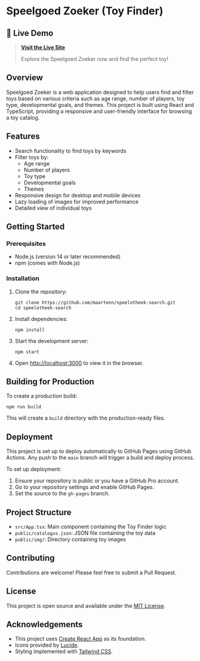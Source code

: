 # Speelgoed Zoeker (Toy Finder)

## 🚀 Live Demo

> **[Visit the Live Site](https://maartenn.github.io/speelotheek-search/)**
>
> Explore the Speelgoed Zoeker now and find the perfect toy!
>


## Overview

Speelgoed Zoeker is a web application designed to help users find and filter toys based on various criteria such as age range, number of players, toy type, developmental goals, and themes. This project is built using React and TypeScript, providing a responsive and user-friendly interface for browsing a toy catalog.

## Features

- Search functionality to find toys by keywords
- Filter toys by:
    - Age range
    - Number of players
    - Toy type
    - Developmental goals
    - Themes
- Responsive design for desktop and mobile devices
- Lazy loading of images for improved performance
- Detailed view of individual toys

## Getting Started

### Prerequisites

- Node.js (version 14 or later recommended)
- npm (comes with Node.js)

### Installation

1. Clone the repository:
   ```
   git clone https://github.com/maartenn/speelotheek-search.git
   cd speelotheek-search
   ```

2. Install dependencies:
   ```
   npm install
   ```

3. Start the development server:
   ```
   npm start
   ```

4. Open [http://localhost:3000](http://localhost:3000) to view it in the browser.

## Building for Production

To create a production build:

```
npm run build
```

This will create a `build` directory with the production-ready files.

## Deployment

This project is set up to deploy automatically to GitHub Pages using GitHub Actions. Any push to the `main` branch will trigger a build and deploy process.

To set up deployment:

1. Ensure your repository is public or you have a GitHub Pro account.
2. Go to your repository settings and enable GitHub Pages.
3. Set the source to the `gh-pages` branch.

## Project Structure

- `src/App.tsx`: Main component containing the Toy Finder logic
- `public/catalogus.json`: JSON file containing the toy data
- `public/img/`: Directory containing toy images

## Contributing

Contributions are welcome! Please feel free to submit a Pull Request.

## License

This project is open source and available under the [MIT License](LICENSE).

## Acknowledgements

- This project uses [Create React App](https://create-react-app.dev/) as its foundation.
- Icons provided by [Lucide](https://lucide.dev/).
- Styling implemented with [Tailwind CSS](https://tailwindcss.com/).
